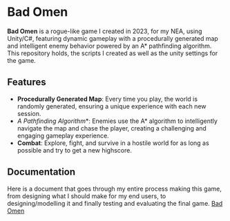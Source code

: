 # Bad Omen

**Bad Omen** is a rogue-like game I created in 2023, for my NEA, using Unity/C#, featuring dynamic gameplay with a procedurally generated map and intelligent enemy behavior powered by an A* pathfinding algorithm. This repository holds, the scripts I created as well as the unity settings for the game.

## Features

- **Procedurally Generated Map**: Every time you play, the world is randomly generated, ensuring a unique experience with each new session.
- **A* Pathfinding Algorithm**: Enemies use the A* algorithm to intelligently navigate the map and chase the player, creating a challenging and engaging gameplay experience.
- **Combat**: Explore, fight, and survive in a hostile world for as long as possible and try to get a new highscore.

## Documentation

Here is a document that goes through my entire process making this game, from designing what I should make for my end users, to designing/modelling it and finally testing and evaluating the final game. 
[Bad Omen](https://docs.google.com/document/d/1_PxHkeb-o4RZIZ7I4leEzmyB6haiRs04WoHz6GXlCUo/edit?usp=sharing)
